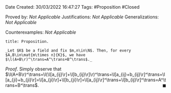 <br />
<br />

Date Created: 30/03/2022 16:47:27
Tags: #Proposition #Closed 

Proved by: _Not Applicable_
Justifications: _Not Applicable_
Generalizations: _Not Applicable_

Counterexamples: _Not Applicable_

``` ad-Proposition
title: Proposition.

_Let $K$ be a field and fix $m,n\in\N$. Then, for every $A,B\in\mat{m\times n}{K}$, we have $\l(A+B\r)^\trans=A^\trans+B^\trans$._

```

_Proof_. Simply observe that $\l(A+B\r)^\trans=\l(\l[a_{ij}\r]+\l[b_{ij}\r]\r)^\trans=\l[a_{ij}+b_{ij}\r]^\trans=\l[a_{ji}+b_{ji}\r]=\l[a_{ji}\r]+\l[b_{ji}\r]=\l[a_{ij}\r]^\trans+\l[b_{ij}\r]^\trans=A^\trans+B^\trans$.<span style="float:right;">$\blacksquare$</span>
